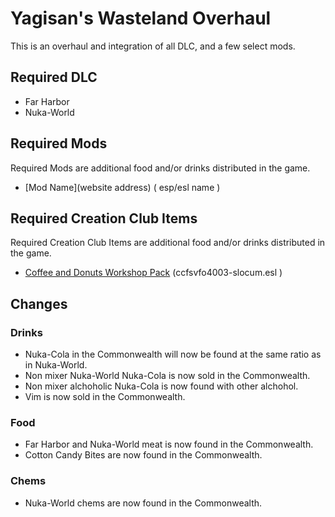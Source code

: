 # Yagisan's Wasteland Overhaul

This is an overhaul and integration of all DLC, and a few select mods.

## Required DLC
* Far Harbor
* Nuka-World

## Required Mods
Required Mods are additional food and/or drinks distributed in the game.

* [Mod Name](website address) ( esp/esl name )

## Required Creation Club Items
Required Creation Club Items are additional food and/or drinks distributed in the game.

* [Coffee and Donuts Workshop Pack](https://creationclub.bethesda.net/en) (ccfsvfo4003-slocum.esl )

## Changes

### Drinks
* Nuka-Cola in the Commonwealth will now be found at the same ratio as in Nuka-World.
* Non mixer Nuka-World Nuka-Cola is now sold in the Commonwealth.
* Non mixer alchoholic Nuka-Cola is now found with other alchohol.
* Vim is now sold in the Commonwealth.

### Food
* Far Harbor and Nuka-World meat is now found in the Commonwealth.
* Cotton Candy Bites are now found in the Commonwealth.

### Chems
* Nuka-World chems are now found in the Commonwealth.
